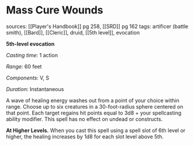 # Mass Cure Wounds
sources: [[Player's Handbook]] pg 258, [[SRD]] pg 162
tags: artificer (battle smith), [[Bard]], [[Cleric]], druid, [[5th level]], evocation

**5th-level evocation**

*Casting time*: 1 action

*Range*: 60 feet

*Components*: V, S

*Duration*: Instantaneous

A wave of healing energy washes out from a point of your choice within range. Choose up to six creatures in a 30-foot-radius sphere centered on that point. Each target regains hit points equal to 3d8 + your spellcasting ability modifier. This spell has no effect on undead or constructs.

**At Higher Levels.** When you cast this spell using a spell slot of 6th level or higher, the healing increases by 1d8 for each slot level above 5th.
